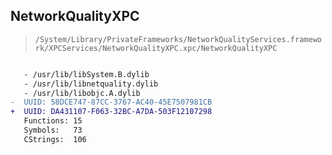 ## NetworkQualityXPC

> `/System/Library/PrivateFrameworks/NetworkQualityServices.framework/XPCServices/NetworkQualityXPC.xpc/NetworkQualityXPC`

```diff

   - /usr/lib/libSystem.B.dylib
   - /usr/lib/libnetquality.dylib
   - /usr/lib/libobjc.A.dylib
-  UUID: 58DCE747-87CC-3767-AC40-45E7507981CB
+  UUID: DA431107-F063-32BC-A7DA-503F12107298
   Functions: 15
   Symbols:   73
   CStrings:  106

```
